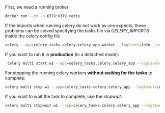 First, we need a running broker

```bash
docker run --rm -p 6379:6379 redis
```



If the imports when running celery do not work as one expects, these problems can be 
solved specifying the tasks file via *CELERY_IMPORTS* inside the celery config file

```bash
celery --app=celery_tasks.celery.celery_app worker --loglevel=info --config=celery_tasks.celery_settings
```


If you want to run it in **production** (in a detached mode):

```bash
 celery multi start w1 --app=celery_tasks.celery.celery_app --loglevel=info --config=celery_tasks.celery_settings
```


For stopping the running celery workers **without waiting for the tasks** to complete:

```bash
celery multi stop w1 --app=celery_tasks.celery.celery_app --loglevel=info --config=celery_tasks.celery_settings
```

If you want to wait the task to complete, use the *stopwait*:

```bash
celery multi stopwait w1 --app=celery_tasks.celery.celery_app --loglevel=info --config=celery_tasks.celery_settings
```